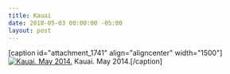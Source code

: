```yaml
---
title: Kauai
date: 2018-05-03 00:00:00 -05:00
layout: post
---
```


\[caption id="attachment\_1741" align="aligncenter" width="1500"\][![Kauai. May 2014.](images/DSC1997.jpg)](https://kenbooth.net/kauai/_dsc1997/) Kauai. May 2014.\[/caption\]
